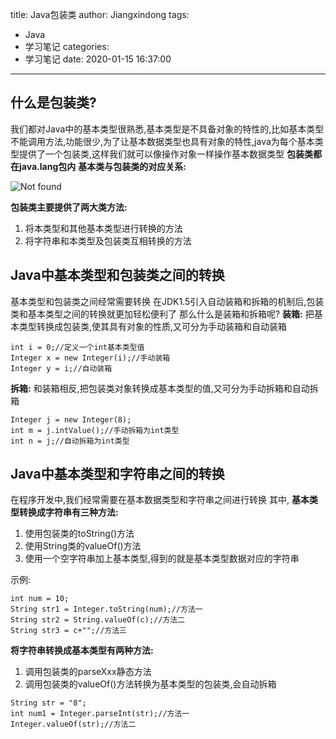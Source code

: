 title: Java包装类
author: Jiangxindong
tags:
  - Java
  - 学习笔记
categories:
  - 学习笔记
date: 2020-01-15 16:37:00
---
## 什么是包装类?
我们都对Java中的基本类型很熟悉,基本类型是不具备对象的特性的,比如基本类型不能调用方法,功能很少,为了让基本数据类型也具有对象的特性,java为每个基本类型提供了一个包装类,这样我们就可以像操作对象一样操作基本数据类型
**包装类都在java.lang包内**
**基本类与包装类的对应关系:**

![Not found](/post-img/post-img5.png)

**包装类主要提供了两大类方法:**
1. 将本类型和其他基本类型进行转换的方法
2. 将字符串和本类型及包装类互相转换的方法

## Java中基本类型和包装类之间的转换
基本类型和包装类之间经常需要转换
在JDK1.5引入自动装箱和拆箱的机制后,包装类和基本类型之间的转换就更加轻松便利了
那么什么是装箱和拆箱呢?
**装箱:** 把基本类型转换成包装类,使其具有对象的性质,又可分为手动装箱和自动装箱
```
int i = 0;//定义一个int基本类型值
Integer x = new Integer(i);//手动装箱
Integer y = i;//自动装箱
```
**拆箱:** 和装箱相反,把包装类对象转换成基本类型的值,又可分为手动拆箱和自动拆箱
```
Integer j = new Integer(8);
int m = j.intValue();//手动拆箱为int类型
int n = j;//自动拆箱为int类型
```
## Java中基本类型和字符串之间的转换
在程序开发中,我们经常需要在基本数据类型和字符串之间进行转换
其中,
**基本类型转换成字符串有三种方法:**
1. 使用包装类的toString()方法
2. 使用String类的valueOf()方法
3. 使用一个空字符串加上基本类型,得到的就是基本类型数据对应的字符串

示例:
```
int num = 10;
String str1 = Integer.toString(num);//方法一
String str2 = String.valueOf(c);//方法二
String str3 = c+"";//方法三
```

**将字符串转换成基本类型有两种方法:**
1. 调用包装类的parseXxx静态方法
2. 调用包装类的valueOf()方法转换为基本类型的包装类,会自动拆箱
```
String str = "8";
int num1 = Integer.parseInt(str);//方法一
Integer.valueOf(str);//方法二
```